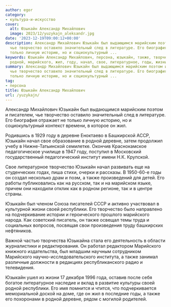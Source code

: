 ```yaml
---
author: egor
category:
- культура-и-искусство
cover:
  alt: Юзыкайн Александр Михайлович
  image: 2023/12/yuzykajn_aleksandr.jpg
date: '2023-12-19T09:00:12+00:00'
description: Александр Михайлович Юзыкайн был выдающимся марийским поэтом и писателем,
  чье творчество оставило значительный след в литературе. Его биография отражает не
  только личную историю, но и социокультурный ...
keywords: Юзыкайн Александр Михайлович, персона, юзыкайн, также, творчество, деревне,
  родной, марийского, жил, году, начал, свое, литературное, годы, жизни, своей, республики
summary: Александр Михайлович Юзыкайн был выдающимся марийским поэтом и писателем,
  чье творчество оставило значительный след в литературе. Его биография отражает не
  только личную историю, но и социокультурный ...
tag:
- персона
title: Юзыкайн Александр Михайлович
url: /yuzykajn/
---
```


Александр Михайлович Юзыкайн был выдающимся марийским поэтом и писателем, чье творчество оставило значительный след в литературе. Его биография отражает не только личную историю, но и социокультурный контекст времени, в которое он жил.

Родившись в 1929 году в деревне Еноктаево в Башкирской АССР, Юзыкайн начал свое образование в родной деревне, затем продолжил учебу в Нижне-Татьинской семилетке. Окончив Краснокамское педагогическое училище в 1947 году, поступил в Московский государственный педагогический институт имени Н.К. Крупской.

Свое литературное творчество Юзыкайн начал развивать еще на студенческих годах, пиша стихи, очерки и рассказы. В 1950-60-е годы он создал несколько драм и поэм, а также произведений для детей. Его работы публиковались как на русском, так и на марийском языке, причем они находили отклик как в родном регионе, так и в центре страны.

Юзыкайн был членом Союза писателей СССР и активно участвовал в культурной жизни своей республики. Его творчество было направлено на подчеркивание истории и героического прошлого марийского народа. Как советский писатель, он также освещал темы труда и социальных вопросов, посвящая свои произведения труду башкирских нефтяников.

Важной частью творчества Юзыкайна стала его деятельность в области журналистики и редактирования. Он работал редактором Марийского книжного издательства, был младшим научным сотрудником Марийского научно-исследовательского института, а также занимал различные должности в редакциях республиканского радио и телевидения.

Юзыкайн ушел из жизни 17 декабря 1996 года, оставив после себя богатое литературное наследие и вклад в развитие культуры своей родной республики. Его имя помнится и чтится, что подчеркивается мемориальной доской на доме, где он жил в последние годы, а также его похоронами в родной деревне, рядом с могилой родителей.